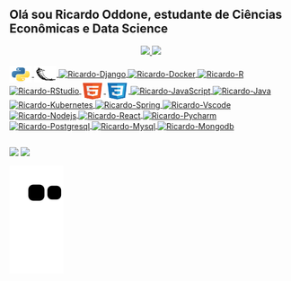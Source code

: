 ## Olá sou Ricardo Oddone, estudante de Ciências Econômicas e Data Science


<div align="center">
  <a href="https://github.com/ricardooddone">
  <img height="180em" src="https://github-readme-stats.vercel.app/api?username=RicardoOddone&show_icons=true&theme=dark&include_all_commits=true&count_private=true"/>
  <img height="180em" src="https://github-readme-stats.vercel.app/api/top-langs/?username=ricardooddone&layout=compact&langs_count=7&theme=dark"/></div>  
<div style="display: inline_block"><br>
  <img align="center" alt="Ricardo-Python" height="30" width="40" src="https://raw.githubusercontent.com/devicons/devicon/master/icons/python/python-original.svg">
  <img align="center" alt="Ricardo-Flask" height="30" width="40"  src="https://raw.githubusercontent.com/devicons/devicon/master/icons/flask/flask-original.svg">
  <img align="center" alt="Ricardo-Django" height="60" width="70" src="https://cdn.jsdelivr.net/gh/devicons/devicon/icons/django/django-original.svg">
  <img align="center" alt="Ricardo-Docker" height="35" width="45" src="https://cdn.jsdelivr.net/gh/devicons/devicon/icons/docker/docker-original-wordmark.svg">
  <img align="center" alt="Ricardo-R" height="30" width="40" src="https://cdn.jsdelivr.net/gh/devicons/devicon/icons/r/r-original.svg">
  <img align="center" alt="Ricardo-RStudio" height="30" width="40" src="https://cdn.jsdelivr.net/gh/devicons/devicon/icons/rstudio/rstudio-original.svg">
  <img align="center" alt="Ricardo-HTML" height="30" width="40" src="https://raw.githubusercontent.com/devicons/devicon/master/icons/html5/html5-original.svg">
  <img align="center" alt="Ricardo-CSS" height="30" width="40" src="https://raw.githubusercontent.com/devicons/devicon/master/icons/css3/css3-original.svg">
  <img align="center" alt="Ricardo-JavaScript" height="30" width="40" src="https://cdn.jsdelivr.net/gh/devicons/devicon/icons/javascript/javascript-original.svg">
  <img align="center" alt="Ricardo-Java" height="35" width="45" src="https://cdn.jsdelivr.net/gh/devicons/devicon/icons/java/java-original-wordmark.svg">
  <img align="center" alt="Ricardo-Kubernetes" height="35" width="45" src="https://cdn.jsdelivr.net/gh/devicons/devicon/icons/kubernetes/kubernetes-plain-wordmark.svg">
  <img align="center" alt="Ricardo-Spring" height="35" width="45" src="https://cdn.jsdelivr.net/gh/devicons/devicon/icons/spring/spring-original-wordmark.svg">
  <img align="center" alt="Ricardo-Vscode" height="30" width="40" src="https://cdn.jsdelivr.net/gh/devicons/devicon/icons/vscode/vscode-original-wordmark.svg">
  <img align="center" alt="Ricardo-Nodejs" height="30" width="40" src="https://cdn.jsdelivr.net/gh/devicons/devicon/icons/nodejs/nodejs-original.svg">
  <img align="center" alt="Ricardo-React" height="30" width="40" src="https://cdn.jsdelivr.net/gh/devicons/devicon/icons/react/react-original-wordmark.svg">
  <img align="center" alt="Ricardo-Pycharm" height="75" width="85" src="https://cdn.jsdelivr.net/gh/devicons/devicon/icons/pycharm/pycharm-original-wordmark.svg">
  <img align="center" alt="Ricardo-Postgresql" height="35" width="45" src="https://cdn.jsdelivr.net/gh/devicons/devicon/icons/postgresql/postgresql-original-wordmark.svg">
  <img align="center" alt="Ricardo-Mysql" height="55" width="65" src="https://cdn.jsdelivr.net/gh/devicons/devicon/icons/mysql/mysql-original-wordmark.svg">
  <img align="center" alt="Ricardo-Mongodb" height="40" width="50" src="https://cdn.jsdelivr.net/gh/devicons/devicon/icons/mongodb/mongodb-original-wordmark.svg">
</div>
  
##
  
<div> 
   <a href="https://www.linkedin.com/in/ricardooddone-45875016a" target="_blank"><img src="https://img.shields.io/badge/-LinkedIn-%230077B5?style=for-the-badge&logo=linkedin&logoColor=white" target="_blank"></a>
  <a href = "mailto:ricardooddone@gmail.com"><img src="https://img.shields.io/badge/-Gmail-%23333?style=for-the-badge&logo=gmail&logoColor=white" target="_blank"></a>
  
  ![Snake animation](https://github.com/rafaballerini/rafaballerini/blob/output/github-contribution-grid-snake.svg)
 
</div>
